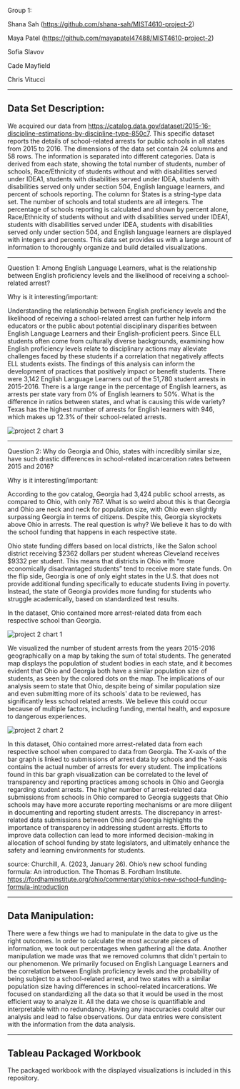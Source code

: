 Group 1:

Shana Sah (https://github.com/shana-sah/MIST4610-project-2)

Maya Patel (https://github.com/mayapatel47488/MIST4610-project-2)

Sofia Slavov 

Cade Mayfield 

Chris Vitucci 

------------------------------------------------------------------------------------------------------------
Data Set Description:
---------------------------

We acquired our data from https://catalog.data.gov/dataset/2015-16-discipline-estimations-by-discipline-type-850c7. This specific dataset reports the details of school-related arrests for public schools in all states from 2015 to 2016. The dimensions of the data set contain 24 columns and 58 rows. The information is separated into different categories. Data is derived from each state, showing the total number of students, number of schools, Race/Ethnicity of students without and with disabilities served under IDEA1, students  with disabilities served under IDEA, students with disabilities served only under section 504, English language learners, and percent of schools reporting. The column for States is a string-type data set. The number of schools and total students are all integers. The percentage of schools reporting is calculated and shown by percent alone, Race/Ethnicity of students without and with disabilities served under IDEA1, students with disabilities served under IDEA, students with disabilities served only under section 504, and English language learners are displayed with integers and percents. This data set provides us with a large amount of information to thoroughly organize and build detailed visualizations.

-----------------------------------------------------------------------------------------------------------

Question 1: Among English Language Learners, what is the relationship between English proficiency levels and the likelihood of receiving a school-related arrest?

Why is it interesting/important: 

Understanding the relationship between English proficiency levels and the likelihood of receiving a school-related arrest can further help inform educators or the public about potential disciplinary disparities between English Language Learners and their English-proficient peers. Since ELL students often come from culturally diverse backgrounds, examining how English proficiency levels relate to disciplinary actions may alleviate challenges faced by these students if a correlation that negatively affects ELL students exists. The findings of this analysis can inform the development of practices that positively impact or benefit students.
There were 3,142 English Language Learners out of the 51,780 student arrests in 2015-2016. There is a large range in the percentage of English learners, as arrests per state vary from 0% of English learners to 50%. What is the difference in ratios between states, and what is causing this wide variety? Texas has the highest number of arrests for English learners with 946, which makes up 12.3% of their school-related arrests.

![project 2 chart 3](https://github.com/mayapatel47488/MIST4610-project-2/assets/166044940/53c7b843-a669-4da8-bdc7-d7e7893f767f)
























-----------------------------------------------------------------------------------------------------------

Question 2: Why do Georgia and Ohio, states with incredibly similar size, have such drastic differences in school-related incarceration rates  between 2015 and 2016?

Why is it interesting/important: 

According to the gov catalog, Georgia had 3,424 public school arrests, as compared to Ohio, with only 767. What is so weird about this is that Georgia and Ohio are neck and neck for population size, with Ohio even slightly surpassing Georgia in terms of citizens. Despite this, Georgia skyrockets above Ohio in arrests. The real question is why? We believe it has to do with the school funding that happens in each respective state.

Ohio state funding differs based on local districts, like the Salon school district receiving $2362 dollars per student whereas Cleveland receives $9332 per student. This means that districts in Ohio with “more economically disadvantaged students” tend to receive more state funds.  On the flip side, Georgia is one of only eight states in the U.S. that does not provide additional funding specifically to educate students living in poverty. Instead, the state of Georgia provides more funding for students who struggle academically, based on standardized test results. 

In the dataset, Ohio contained more arrest-related data from each respective school than Georgia. 

![project 2 chart 1](https://github.com/mayapatel47488/MIST4610-project-2/assets/166044940/6e984a9f-4bbc-4506-b3b9-4e3f2a8a0387)

We visualized the number of student arrests from the years 2015-2016 geographically on a map by taking the sum of total students. The generated map displays the population of student bodies in each state, and it becomes evident that Ohio and Georgia both have a similar population size of students, as seen by the colored dots on the map. The implications of our analysis seem to state that Ohio, despite being of similar population size and even submitting more of its schools' data to be reviewed, has significantly less school related arrests. We believe this could occur because of multiple factors, including funding, mental health, and exposure to dangerous experiences.


![project 2 chart 2](https://github.com/mayapatel47488/MIST4610-project-2/assets/166044940/d53b549c-8847-40a7-8b10-49d2e4341c39)

In this dataset, Ohio contained more arrest-related data from each respective school when compared to data from Georgia. The X-axis of the bar graph is linked to submissions of arrest data by schools and the Y-axis contains the actual number of arrests for every student. The implications found in this bar graph visualization can be correlated to the level of transparency and reporting practices among schools in Ohio and Georgia regarding student arrests. The higher number of arrest-related data submissions from schools in Ohio compared to Georgia suggests that Ohio schools may have more accurate reporting mechanisms or are more diligent in documenting and reporting student arrests. The discrepancy in arrest-related data submissions between Ohio and Georgia highlights the importance of transparency in addressing student arrests. Efforts to improve data collection can lead to more informed decision-making in allocation of school funding by state legislators, and ultimately enhance the safety and learning environments for students.

source:
Churchill, A. (2023, January 26). Ohio’s new school funding formula: An introduction. The Thomas B. Fordham Institute. https://fordhaminstitute.org/ohio/commentary/ohios-new-school-funding-formula-introduction












-----------------------------------------------------------------------------------------------------------
Data Manipulation:
-------------------
There were a few things we had to manipulate in the data to give us the right outcomes. In order to calculate the most accurate pieces of information, we took out percentages when gathering all the data. Another manipulation we made was that we removed columns that didn't pertain to our phenomenon. We primarily focused on English Language Learners and the correlation between English proficiency levels and the probability of being subject to a school-related arrest, and two states with a similar population size having differences in school-related incarcerations. We focused on standardizing all the data so that it would be used in the most efficient way to analyze it. All the data we chose is quantifiable and interpretable with no redundancy. Having any inaccuracies could alter our analysis and lead to false observations. Our data entries were consistent with the information from the data analysis.


-----------------------------------------------------------------------------------------------------------
Tableau Packaged Workbook
--------------------------

The packaged workbook with the displayed visualizations is included in this repository.









